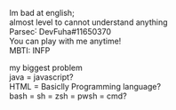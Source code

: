 Im bad at english;   
almost level  to cannot understand anything  
Parsec˸ DevFuha#11650370  
You can play with me anytimeǃ  
MBTI: INFP  
  
  
my biggest problem  
java = javascript?  
HTML = Basiclly Programming language?  
bash = sh = zsh = pwsh = cmd?  



